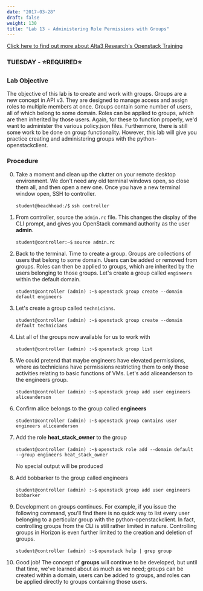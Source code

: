 ```yaml
---
date: "2017-03-28"
draft: false
weight: 130
title: "Lab 13 - Administering Role Permissions with Groups"
---
```

[Click here to find out more about Alta3 Research's Openstack Training](https://alta3.com/courses/openstack)

### TUESDAY - &#x2B50;REQUIRED&#x2B50;

### Lab Objective

The objective of this lab is to create and work with groups. Groups are a new concept in API v3. They are designed to manage access and assign roles to multiple members at once. Groups contain some number of users, all of which belong to some domain. Roles can be applied to groups, which are then inherited by those users. Again, for these to function properly, we'd want to administer the various policy.json files. Furthermore, there is still some work to be done on group functionality. However, this lab will give you practice creating and administering groups with the python-openstackclient.

### Procedure

0. Take a moment and clean up the clutter on your remote desktop environment. We don't need any old terminal windows open, so close them all, and then open a new one. Once you have a new terminal window open, SSH to controller. 

    `student@beachhead:/$` `ssh controller`

0. From controller, source the `admin.rc` file. This changes the display of the CLI prompt, and gives you OpenStack command authority as the user **admin**.

    `student@controller:~$` `source admin.rc`

0. Back to the terminal. Time to create a group. Groups are collections of users that belong to some domain. Users can be added or removed from groups. Roles can then be applied to groups, which are inherited by the users belonging to those groups. Let's create a group called `engineers` within the default domain.

    `student@controller (admin) :~$` `openstack group create --domain default engineers`
    
0. Let's create a group called `technicians`.

    `student@controller (admin) :~$` `openstack group create --domain default technicians`

0. List all of the groups now available for us to work with

    `student@controller (admin) :~$` `openstack group list`
       
0. We could pretend that maybe engineers have elevated permissions, where as technicians have permissions restricting them to only those activities relating to basic functions of VMs. Let's add aliceanderson to the engineers group.

    `student@controller (admin) :~$` `openstack group add user engineers aliceanderson`

0. Confirm alice belongs to the group called **engineers**

    `student@controller (admin) :~$` `openstack group contains user engineers aliceanderson`
    
0. Add the role **heat_stack_owner** to the group

    `student@controller (admin) :~$` `openstack role add --domain default --group engineers heat_stack_owner`
    
    >
    No special output will be produced

0. Add bobbarker to the group called engineers

    `student@controller (admin) :~$` `openstack group add user engineers bobbarker`

0. Development on groups continues. For example, if you issue the following command, you'll find there is no quick way to list every user belonging to a perticular group with the python-openstackclient. In fact, controlling groups from the CLI is still rather limited in nature. Controlling groups in Horizon is even further limited to the creation and deletion of groups.

    `student@controller (admin) :~$` `openstack help | grep group`

0. Good job! The concept of **groups** will continue to be developed, but until that time, we've learned about as much as we need; groups can be created within a domain, users can be added to groups, and roles can be applied directly to groups containing those users.

